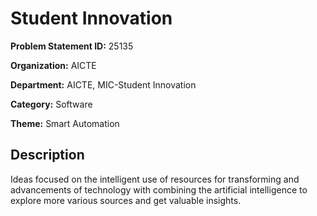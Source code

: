 # Student Innovation

**Problem Statement ID:** 25135

**Organization:** AICTE

**Department:** AICTE, MIC-Student Innovation

**Category:** Software

**Theme:** Smart Automation

## Description

Ideas focused on the intelligent use of resources for transforming and advancements of technology with combining the artificial intelligence to explore more various sources and get valuable insights.

